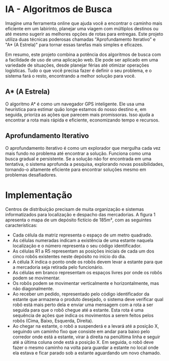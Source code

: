 # IA - Algoritmos de Busca
Imagine uma ferramenta online que ajuda você a encontrar o caminho mais eficiente em um labirinto, planejar uma viagem com múltiplos destinos ou até mesmo sugerir as melhores opções de rotas para entregas. Este projeto utiliza duas técnicas poderosas chamadas "Aprofundamento Iterativo" e "A* (A Estrela)" para tornar essas tarefas mais simples e eficazes.

Em resumo, este projeto combina a potência dos algoritmos de busca com a facilidade de uso de uma aplicação web. Ele pode ser aplicado em uma variedade de situações, desde planejar férias até otimizar operações logísticas. Tudo o que você precisa fazer é definir o seu problema, e o sistema fará o resto, encontrando a melhor solução para você.

## A* (A Estrela)
O algoritmo A* é como um navegador GPS inteligente. Ele usa uma heurística para estimar quão longe estamos do nosso destino e, em seguida, prioriza as ações que parecem mais promissoras. Isso ajuda a encontrar a rota mais rápida e eficiente, economizando tempo e recursos.

## Aprofundamento Iterativo
O aprofundamento iterativo é como um explorador que mergulha cada vez mais fundo no problema até encontrar a solução. Funciona como uma busca gradual e persistente. Se a solução não for encontrada em uma tentativa, o sistema aprofunda a pesquisa, explorando novas possibilidades, tornando-o altamente eficiente para encontrar soluções mesmo em problemas desafiadores.

# Implementação

Centros de distribuição precisam de muita organização e sistemas informatizados para localização e despacho das mercadorias. A figura 1 apresenta o mapa de um depósito fictício de 185m², com as seguintes características:
- Cada célula da matriz representa o espaço de um metro quadrado.
- As células numeradas indicam a existência de uma estante naquela localização e o número representa o seu código identificador.
- As células R1 a R5 representam as posições iniciais de cada um dos cinco robôs existentes neste depósito no início do dia.
- A célula X indica o ponto onde os robôs devem levar a estante para que a mercadoria seja retirada pelo funcionário.
- As células em branco representam os espaços livres por onde os robôs podem se movimentar.
- Os robôs podem se movimentar verticalmente e horizontalmente, mas não diagonalmente.
- Ao receber um pedido, representado pelo código identificador da estante que armazena o produto desejado, o sistema deve verificar qual robô está mais perto dela e enviar uma mensagem com a rota a ser seguida para que o robô chegue até a estante. Esta rota é uma sequência de ações que indica os movimentos a serem feitos pelos robôs (Cima, Baixo, Esquerda, Direita).
- Ao chegar na estante, o robô a suspenderá e a levará até a posição X, seguindo um caminho fixo que consiste em andar para baixo pelo corredor onde está a estante, virar à direita na penúltima linha e seguir até a última coluna onde está a posição X. Em seguida, o robô deve fazer o mesmo caminho na volta para guardar a estante no local onde ela estava e ficar parado sob a estante aguardando um novo chamado.
